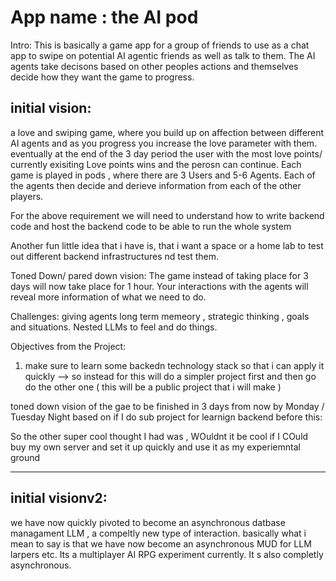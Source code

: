 # App name : the AI pod

Intro: This is basically a game app for a group of friends to use as a chat app to swipe on potential AI agentic friends as well as talk to them. The AI agents take decisons based on other peoples actions and themselves decide how they want the game to progress.

## initial vision:

a love and swiping game, where you build up on affection between different AI agents and as you progress you increase the love parameter with them. eventually at the end of the 3 day period the user with the most love points/ currently exisiting Love points wins and the perosn can continue. Each game is played in pods , where there are 3 Users and 5-6 Agents. Each of the agents then decide and derieve information from each of the other players.

For the above requirement we will need to understand how to write backend code and host the backend code to be able to run the whole system

Another fun little idea that i have is, that i want a space or a home lab to test out different backend infrastructures nd test them.

Toned Down/ pared down vision:
The game instead of taking place for 3 days will now take place for 1 hour. Your interactions with the agents will reveal more information of what we need to do.

Challenges:
giving agents long term memeory , strategic thinking , goals and situations. Nested LLMs to feel and do things.

Objectives from the Project:

1. make sure to learn some backedn technology stack so that i can apply it quickly --> so instead for this will do a simpler project first and then go do the other one ( this will be a public project that i will make )

toned down vision of the gae to be finished in 3 days from now by Monday / Tuesday Night based on if I do sub project for learnign backend before this:

So the other super cool thought I had was , WOuldnt it be cool if I COuld buy my own server and set it up quickly and use it as my experiemntal ground

---

## initial visionv2:

we have now quickly pivoted to become an asynchronous datbase managament LLM , a compeltly new type of interaction.
basically what i mean to say is that we have now become an asynchronous MUD for LLM larpers etc. Its a multiplayer AI RPG experiment currently. It s also completly asynchronous.
